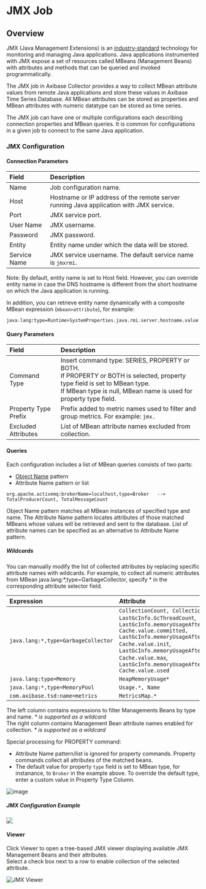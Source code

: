 # JMX Job

## Overview

JMX (Java Management Extensions) is an [industry-standard](http://java.sun.com/products/JavaManagement/download.html) technology for monitoring and managing Java applications. Java applications instrumented with JMX expose a set of resources called MBeans (Management Beans) with attributes and methods that can be queried and invoked programmatically.

The JMX job in Axibase Collector provides a way to collect MBean attribute values from remote Java applications and store these values in Axibase Time Series Database. All MBean attributes can be stored as properties and MBean attributes with numeric datatype can be stored as time series.

The JMX job can have one or multiple configurations each describing connection properties and MBean queries. It is common for configurations in a given job to connect to the same Java application.

### JMX Configuration

#### Connection Parameters

| Field       | Description |
|:-------------|:-------------|
| Name | Job configuration name. |
| Host | Hostname or IP address of the remote server running Java application with JMX service. |
| Port | JMX service port.  |
| User Name | 	JMX username. |
| Password | JMX password. |
| Entity | Entity name under which the data will be stored. |
| Service Name | 	JMX service username. The default service name is `jmxrmi`. |

Note: By default, entity name is set to Host field. However, you can override entity name in case the DNS hostname is different from the short hostname on which the Java application is running. 

In addition, you can retrieve entity name dynamically with a composite MBean expression (`mbean>attribute`), for example:

```
java.lang:type=Runtime>SystemProperties.java.rmi.server.hostname.value
```

#### Query Parameters

| Field       | Description |
|:-------------|:-------------|
| Command Type | Insert command type: SERIES, PROPERTY or BOTH. <br>If PROPERTY or BOTH is selected, property type field is set to MBean type. <br>If MBean type is null, MBean name is used for property type field.
| Property Type Prefix  | Prefix added to metric names used to filter and group metrics. For example: `jmx.`
| Excluded Attributes | 	List of MBean attribute names excluded from collection. |

#### Queries

Each configuration includes a list of MBean queries consists of two parts:

* [Object Name](https://docs.oracle.com/javase/7/docs/api/javax/management/ObjectName.html) pattern
* Attribute Name pattern or list

```
org.apache.activemq:brokerName=localhost,type=Broker   -->     TotalProducerCount, TotalMessageCount
```

Object Name pattern matches all MBean instances of specified type and name. The Attribute Name pattern locates attributes of those matched MBeans whose values will be retrieved and sent to the database. List of attribute names can be specified as an alternative to Attribute Name pattern.

##### Wildcards
You can manually modify the list of collected attributes by replacing specific attribute names with wildcards. For example, to collect all numeric attributes from MBean java.lang:*,type=GarbageCollector, specify * in the corresponding attribute selector field.

| Expression        | Attribute  |
|:-------------|:-------------|
| `java.lang:*,type=GarbageCollector` | `CollectionCount, CollectionTime, LastGcInfo.GcThreadCount`, <br> `LastGcInfo.memoryUsageAfterGc.Code Cache.value.committed,` <br> `LastGcInfo.memoryUsageAfterGc.Code Cache.value.init`, <br> `LastGcInfo.memoryUsageAfterGc.Code Cache.value.max`,<br> `LastGcInfo.memoryUsageAfterGc.Code Cache.value.used `|
| `java.lang:type=Memory` | `HeapMemoryUsage*` |
| `java.lang:*,type=MemoryPool` | 	`Usage.*, Name ` |
| `com.axibase.tsd:name=metrics` | 		`MetricsMap.*` |


The left column contains expressions to filter Managements Beans by type and name.
_* is supported as a wildcard_ <br>
The right column contains Management Bean attribute names enabled for collection.
_* is supported as a wildcard_


Special processing for PROPERTY command:

- Attribute Name pattern/list is ignored for property commands. Property commands collect all attributes of the matched beans.
- The default value for property `type` field is set to MBean type, for instanance, to `Broker` in the example above. To override the default type, enter a custom value in Property Type Column.

![image](https://axibase.com/wp-content/uploads/2014/06/property_type.png)

##### JMX Configuration Example

![](https://axibase.com/wp-content/uploads/2014/06/jmx_config.png)


#### Viewer

Click Viewer to open a tree-based JMX viewer displaying available JMX Management Beans and their attributes. <br> 
Select a check box next to a row to enable collection of the selected attribute.

![JMX Viewer](https://axibase.com/wp-content/uploads/2014/06/jmx_viewer.png)






